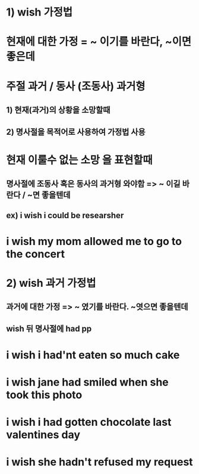# 1) wish 가정법

# 현재에 대한 가정 = ~ 이기를 바란다, ~이면 좋은데 


# 주절 과거 / 동사 (조동사) 과거형
## 1) 현재(과거)의 상황을 소망할때
## 2) 명사절을 목적어로 사용하여 가정법 사용

# 현재 이룰수 없는 소망 을 표현할때
## 명사절에 조동사 혹은 동사의 과거형 와야함 => ~ 이길 바란다 / ~면 좋을텐데
## ex) i wish i could be researsher

# i wish my mom allowed me to go to the concert

# 2) wish 과거 가정법
## 과거에 대한 가정 => ~ 였기를 바란다. ~엿으면 좋을텐데
## wish 뒤 명사절에 had pp 

# i wish i had'nt eaten so much cake

# i wish jane had smiled when she took this photo

# i wish i had gotten chocolate last valentines day

# i wish she hadn't refused my request



